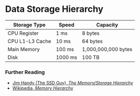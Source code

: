 # Data Storage Hierarchy

| Storage Type    | Speed   | Capacity            |
|-----------------|---------|---------------------|
| CPU Register    | 1 ms    | 8 bytes             |
| CPU L1-L3 Cache | 10 ms   | 64 bytes            |
| Main Memory     | 100 ms  | 1,000,000,000 bytes |
| Disk            | 1000 ms | 100 TB              |

### Further Reading
* [Jim Handy (The SSD Guy), _The Memory/Storage Hierarchy_](https://thessdguy.com/the-memory-storage-hierarchy/)
* [Wikipedia, _Memory Hierarchy_](https://en.wikipedia.org/wiki/Memory_hierarchy)
